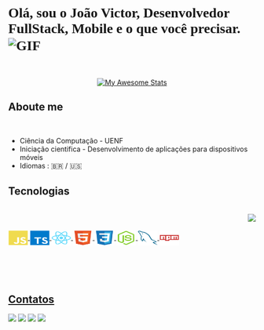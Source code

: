 <h1 style="font-family: 'Press Start 2P', cursive;"> Olá, sou o João Victor, Desenvolvedor FullStack, Mobile e o que você precisar. <img align="center" alt="GIF" width="30"  src="https://media.giphy.com/media/H6KusZ8pzxtyymblnE/giphy.gif" width="36"/></h1>
<br>
<div align="center"style="display: inline_block">
  
  [![My Awesome Stats](https://awesome-github-stats.azurewebsites.net/user-stats/iamjvictor?cardType=github&theme=shades-of-purple&Background=000000&Text=FFFFFF&Title=FFFFFF&Border=FFFFFF&Ring=FFFFFF)](https://git.io/awesome-stats-card)
  
</div>

<h2>
Aboute me
</h2>
<br>

- Ciência da  Computação - UENF
- Iniciação cientifica - Desenvolvimento de aplicações para dispositivos móveis
- Idiomas : 🇧🇷 / :us: 
  

<h2>Tecnologias</h2>
<div style="display: inline_block"><br>
  
  <a href="https://github.com/iamjvictor">  
  <img height="180em" align="right" src="https://github-readme-stats.vercel.app/api/top-langs/?username=iamjvictor&layout=compact&langs_count=7&theme=midnight-purple"/>
    <br>
    <br>
  <img align="center" height="30" width="40" src="https://raw.githubusercontent.com/devicons/devicon/master/icons/javascript/javascript-plain.svg">
  <img align="center" height="30" width="40" src="https://raw.githubusercontent.com/devicons/devicon/master/icons/typescript/typescript-plain.svg">
  <img align="center" height="30" width="40" src="https://raw.githubusercontent.com/devicons/devicon/master/icons/react/react-original.svg">
  <img align="center" height="30" width="40" src="https://raw.githubusercontent.com/devicons/devicon/master/icons/html5/html5-original.svg">
  <img align="center" height="30" width="40" src="https://raw.githubusercontent.com/devicons/devicon/master/icons/css3/css3-original.svg">
  <img align="center" height="30" width="40" src='https://raw.githubusercontent.com/devicons/devicon/1119b9f84c0290e0f0b38982099a2bd027a48bf1/icons/nodejs/nodejs-original.svg'>
  <img align="center" height="30" width="40" src='https://raw.githubusercontent.com/devicons/devicon/1119b9f84c0290e0f0b38982099a2bd027a48bf1/icons/mysql/mysql-original.svg'>
  <img align="center" height="30" width="40" src='https://raw.githubusercontent.com/devicons/devicon/1119b9f84c0290e0f0b38982099a2bd027a48bf1/icons/npm/npm-original-wordmark.svg'>
 
  
</div>
  
  <br>
  <br>
  <br>
  <br>
  
<h2>Contatos</h2>
<div >
  <a href="https://instagram.com/joaocrf_81" target="_blank"><img src="https://raw.githubusercontent.com/gauravghongde/social-icons/9d939e1c5b7ea4a24ac39c3e4631970c0aa1b920/SVG/White/Instagram_white.svg" target="_blank"></a>
  <a href = "mailto:jvictor.asevedo@gmail.com"><img src="https://raw.githubusercontent.com/gauravghongde/social-icons/9d939e1c5b7ea4a24ac39c3e4631970c0aa1b920/SVG/White/Gmail_white.svg" target="_blank"></a> 
  <a href="https://iamjvictor.github.io/" target="_blank"><img src="https://raw.githubusercontent.com/gauravghongde/social-icons/9d939e1c5b7ea4a24ac39c3e4631970c0aa1b920/SVG/White/Github_white.svg" target="_blank"></a> 
  <a href="https://www.linkedin.com/in/iamjvictor-45875016a" target="_blank"><img src="https://raw.githubusercontent.com/gauravghongde/social-icons/9d939e1c5b7ea4a24ac39c3e4631970c0aa1b920/SVG/White/LinkedIN_white.svg" target="_blank"></a>  

 
</div>

